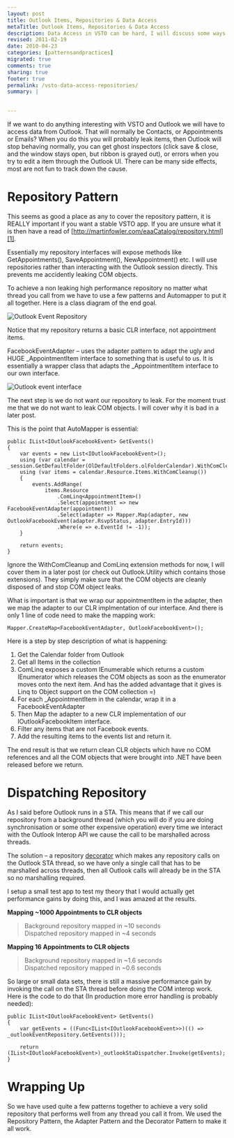 ```yaml
---
layout: post
title: Outlook Items, Repositories & Data Access
metaTitle: Outlook Items, Repositories & Data Access
description: Data Access in VSTO can be hard, I will discuss some ways to avoid performance issues, leaky abstractions and make it much easier.
revised: 2011-02-19
date: 2010-04-23
categories: [patternsandpractices]
migrated: true
comments: true
sharing: true
footer: true
permalink: /vsto-data-access-repositories/
summary: | 
  

---
```

If we want to do anything interesting with VSTO and Outlook we will have to access data from Outlook. That will normally be Contacts, or Appointments or Emails? When you do this you will probably leak items, then Outlook will stop behaving normally, you can get ghost inspectors (click save & close, and the window stays open, but ribbon is grayed out), or errors when you try to edit a item through the Outlook UI. There can be many side effects, most are not fun to track down the cause.
<!-- more -->
<h1>Repository Pattern</h1>

This seems as good a place as any to cover the repository pattern, it is REALLY important if you want a stable VSTO app. If you are unsure what it is then have a read of [http://martinfowler.com/eaaCatalog/repository.html][1].

Essentially my repository interfaces will expose methods like GetAppointments(), SaveAppointment(), NewAppointment() etc. I will use repositories rather than interacting with the Outlook session directly. This prevents me accidently leaking COM objects.

To achieve a non leaking high performance repository no matter what thread you call from we have to use a few patterns and Automapper to put it all together. Here is a class diagram of the end goal.

![Outlook Event Repository][2]

Notice that my repository returns a basic CLR interface, not appointment items.

FacebookEventAdapter – uses the adapter pattern to adapt the ugly and HUGE _AppointmentItem interface to something that is useful to us. It is essentially a wrapper class that adapts the _AppointmentItem interface to our own interface.

![Outlook event interface][3]

The next step is we do not want our repository to leak. For the moment trust me that we do not want to leak COM objects. I will cover why it is bad in a later post.

This is the point that AutoMapper is essential:

    public IList<IOutlookFacebookEvent> GetEvents()
    {
        var events = new List<IOutlookFacebookEvent>();
        using (var calendar = _session.GetDefaultFolder(OlDefaultFolders.olFolderCalendar).WithComCleanup())
        using (var items = calendar.Resource.Items.WithComCleanup())
        {
            events.AddRange(
                items.Resource
                    .ComLinq<AppointmentItem>()
                    .Select(appointment => new FacebookEventAdapter(appointment))
                    .Select(adapter => Mapper.Map(adapter, new OutlookFacebookEvent(adapter.RsvpStatus, adapter.EntryId)))
                    .Where(e => e.EventId != -1));
        }

        return events;
    }

Ignore the WithComCleanup and ComLinq extension methods for now, I will cover them in a later post (or check out Outlook.Utility which contains those extensions). They simply make sure that the COM objects are cleanly disposed of and stop COM object leaks.

What is important is that we wrap our appointmentItem in the adapter, then we map the adapter to our CLR implmentation of our interface. And there is only 1 line of code need to make the mapping work:

    Mapper.CreateMap<FacebookEventAdapter, OutlookFacebookEvent>();

Here is a step by step description of what is happening:

 1. Get the Calendar folder from Outlook
 2. Get all Items in the collection
 3. ComLinq exposes a custom IEnumerable<T> which returns a custom IEnumerator<T> which releases the COM objects as soon as the enumerator moves onto the next item. And has the added advantage that it gives is Linq to Object support on the COM collection =)
 4. For each _AppointmentItem in the calendar, wrap it in a FacebookEventAdapter
 5. Then Map the adapter to a new CLR implementation of our IOutlookFacebookItem interface.
 6. Filter any items that are not Facebook events.
 7. Add the resulting items to the events list and return it.

The end result is that we return clean CLR objects which have no COM references and all the COM objects that were brought into .NET have been released before we return.

<h1>Dispatching Repository</h1>

As I said before Outlook runs in a STA. This means that if we call our repository from a background thread (which you will do if you are doing synchronisation or some other expensive operation) every time we interact with the Outlook Interop API we cause the call to be marshalled across threads.

The solution – a repository [decorator][4] which makes any repository calls on the Outlook STA thread, so we have only a single call that has to be marshalled across threads, then all Outlook calls will already be in the STA so no marshalling required.

I setup a small test app to test my theory that I would actually get performance gains by doing this, and I was amazed at the results.

**Mapping ~1000 Appointments to CLR objects**

> Background repository mapped in ~10 seconds <br />
> Dispatched repository mapped in ~4 seconds

**Mapping 16 Appointments to CLR objects**

 > Background repository mapped in ~1.6 seconds <br />
 > Dispatched repository mapped in ~0.6 seconds

So large or small data sets, there is still a massive performance gain by invoking the call on the STA thread before doing the COM interop work. Here is the code to do that (In production more error handling is probably needed):

    public IList<IOutlookFacebookEvent> GetEvents()
    {
        var getEvents = ((Func<IList<IOutlookFacebookEvent>>)(() => _outlookEventRepository.GetEvents()));

        return (IList<IOutlookFacebookEvent>)_outlookStaDispatcher.Invoke(getEvents);
    }

<h1>Wrapping Up</h1>
So we have used quite a few patterns together to achieve a very solid repository that performs well from any thread you call it from. We used the Repository Pattern, the Adapter Pattern and the Decorator Pattern to make it all work.


  [1]: http://martinfowler.com/eaaCatalog/repository.html
  [2]: /get/screenshots/OutlookEventRepository.png
  [3]: /get/screenshots/IOutlookFacebookEvent.png
  [4]: http://en.wikipedia.org/wiki/Decorator_pattern